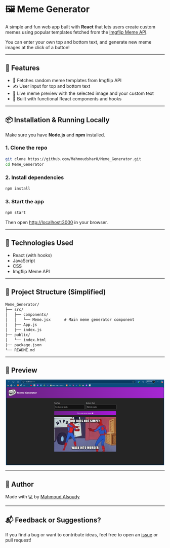 # 🖼️ Meme Generator

A simple and fun web app built with **React** that lets users create custom memes using popular templates fetched from the [Imgflip Meme API](https://api.imgflip.com/).

You can enter your own top and bottom text, and generate new meme images at the click of a button!

---

## 🚀 Features

- 🔄 Fetches random meme templates from Imgflip API
- ✍️ User input for top and bottom text
- 📸 Live meme preview with the selected image and your custom text
- 🧠 Built with functional React components and hooks

---

## 📦 Installation & Running Locally

Make sure you have **Node.js** and **npm** installed.

### 1. Clone the repo
```bash
git clone https://github.com/Mahmoudshar0/Meme_Generator.git
cd Meme_Generator
```

### 2. Install dependencies
```bash
npm install
```

### 3. Start the app
```bash
npm start
```

Then open [http://localhost:3000](http://localhost:5173) in your browser.

---

## 🧩 Technologies Used

- React (with hooks)
- JavaScript
- CSS
- Imgflip Meme API

---

## 📁 Project Structure (Simplified)

```
Meme_Generator/
├── src/
│   ├── components/
│   │   └── Meme.jsx      # Main meme generator component
│   ├── App.js
│   ├── index.js
├── public/
│   └── index.html
├── package.json
└── README.md
```

---

## 📸 Preview

<p align="center">
  <img src="public/meme.png" alt="Meme Generator Preview" width="500" />
</p>

---

## 🙌 Author

Made with 💻 by [Mahmoud Alsoudy](https://github.com/Mahmoudshar0)

---

## 📬 Feedback or Suggestions?

If you find a bug or want to contribute ideas, feel free to open an [issue](https://github.com/Mahmoudshar0/Meme_Generator/issues) or pull request!
